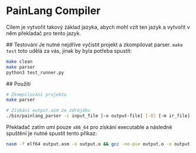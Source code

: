 # PainLang Compiler

Cílem je vytvořit takový základ jazyka, abych mohl vzít ten jazyk a vytvořit v něm překladač pro tento jazyk. 

## Testování
Je nutné nejdříve vyčistit projekt a zkompilovat parser. `make test` toto udělá za vás, jinak by byla potřeba spustit: 
```bash
make clean
make parser
python3 test_runner.py
```

## Použití

```bash
# Zkompilování projektu
make parser

# Získání output.asm ze zdrojáku
./bin/painlang_parser -i input_file [-o output-file] [-O] [-m ir_file] 
```

Překladač zatím umí pouze `x86_64` pro získání executable a následné spuštění je nutné spustit tento příkaz:

```bash
nasm -f elf64 output.asm -o output.o && gcc -no-pie output.o -o output && ./output
```